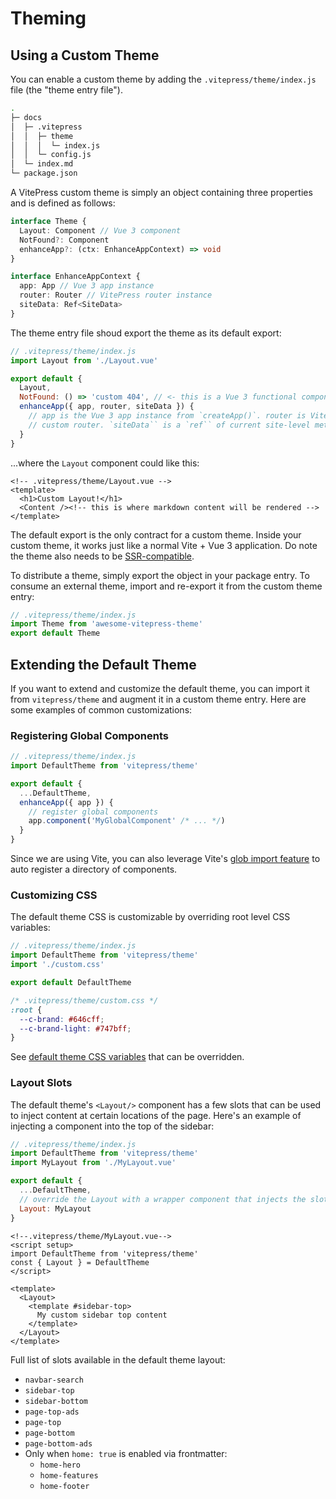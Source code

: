 # Theming

## Using a Custom Theme

You can enable a custom theme by adding the `.vitepress/theme/index.js` file (the "theme entry file").

```bash
.
├─ docs
│  ├─ .vitepress
│  │  ├─ theme
│  │  │  └─ index.js
│  │  └─ config.js
│  └─ index.md
└─ package.json
```

A VitePress custom theme is simply an object containing three properties and is defined as follows:

```ts
interface Theme {
  Layout: Component // Vue 3 component
  NotFound?: Component
  enhanceApp?: (ctx: EnhanceAppContext) => void
}

interface EnhanceAppContext {
  app: App // Vue 3 app instance
  router: Router // VitePress router instance
  siteData: Ref<SiteData>
}
```

The theme entry file shoud export the theme as its default export:

```js
// .vitepress/theme/index.js
import Layout from './Layout.vue'

export default {
  Layout,
  NotFound: () => 'custom 404', // <- this is a Vue 3 functional component
  enhanceApp({ app, router, siteData }) {
    // app is the Vue 3 app instance from `createApp()`. router is VitePress'
    // custom router. `siteData`` is a `ref`` of current site-level metadata.
  }
}
```

...where the `Layout` component could like this:

```vue
<!-- .vitepress/theme/Layout.vue -->
<template>
  <h1>Custom Layout!</h1>
  <Content /><!-- this is where markdown content will be rendered -->
</template>
```

The default export is the only contract for a custom theme. Inside your custom theme, it works just like a normal Vite + Vue 3 application. Do note the theme also needs to be [SSR-compatible](/guide/using-vue.html#browser-api-access-restrictions).

To distribute a theme, simply export the object in your package entry. To consume an external theme, import and re-export it from the custom theme entry:

```js
// .vitepress/theme/index.js
import Theme from 'awesome-vitepress-theme'
export default Theme
```

## Extending the Default Theme

If you want to extend and customize the default theme, you can import it from `vitepress/theme` and augment it in a custom theme entry. Here are some examples of common customizations:

### Registering Global Components

```js
// .vitepress/theme/index.js
import DefaultTheme from 'vitepress/theme'

export default {
  ...DefaultTheme,
  enhanceApp({ app }) {
    // register global components
    app.component('MyGlobalComponent' /* ... */)
  }
}
```

Since we are using Vite, you can also leverage Vite's [glob import feature](https://vitejs.dev/guide/features.html#glob-import) to auto register a directory of components.

### Customizing CSS

The default theme CSS is customizable by overriding root level CSS variables:

```js
// .vitepress/theme/index.js
import DefaultTheme from 'vitepress/theme'
import './custom.css'

export default DefaultTheme
```

```css
/* .vitepress/theme/custom.css */
:root {
  --c-brand: #646cff;
  --c-brand-light: #747bff;
}
```

See [default theme CSS variables](https://github.com/vuejs/vitepress/blob/master/src/client/theme-default/styles/vars.css) that can be overridden.

### Layout Slots

The default theme's `<Layout/>` component has a few slots that can be used to inject content at certain locations of the page. Here's an example of injecting a component into the top of the sidebar:

```js
// .vitepress/theme/index.js
import DefaultTheme from 'vitepress/theme'
import MyLayout from './MyLayout.vue'

export default {
  ...DefaultTheme,
  // override the Layout with a wrapper component that injects the slots
  Layout: MyLayout
}
```

```vue
<!--.vitepress/theme/MyLayout.vue-->
<script setup>
import DefaultTheme from 'vitepress/theme'
const { Layout } = DefaultTheme
</script>

<template>
  <Layout>
    <template #sidebar-top>
      My custom sidebar top content
    </template>
  </Layout>
</template>
```

Full list of slots available in the default theme layout:

- `navbar-search`
- `sidebar-top`
- `sidebar-bottom`
- `page-top-ads`
- `page-top`
- `page-bottom`
- `page-bottom-ads`
- Only when `home: true` is enabled via frontmatter:
  - `home-hero`
  - `home-features`
  - `home-footer`
